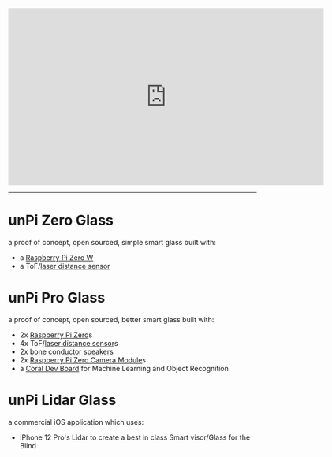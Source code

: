 <iframe src="https://player.vimeo.com/video/502333479" width="640" height="360" frameborder="0" allow="autoplay; fullscreen; picture-in-picture" allowfullscreen></iframe>

----

# unPi Zero Glass
a proof of concept, open sourced, simple smart glass built with:
- a [Raspberry Pi Zero W](https://www.raspberrypi.org/products/raspberry-pi-zero-w/)
- a ToF/[laser distance sensor](https://shop.pimoroni.com/products/vl53l1x-breakout)

# unPi Pro Glass
a proof of concept, open sourced, better smart glass built with:
- 2x [Raspberry Pi Zero](https://www.raspberrypi.org/products/raspberry-pi-zero/)s
- 4x ToF/[laser distance sensor](https://shop.pimoroni.com/products/vl53l1x-breakout)s
- 2x [bone conductor speaker](https://shop.pimoroni.com/products/adafruit-bone-conductor-transducer-with-wires-8-ohm-1-watt)s
- 2x [Raspberry Pi Zero Camera Module](https://shop.pimoroni.com/products/raspberry-pi-zero-camera-module?variant=37751082058)s
- a [Coral Dev Board](https://coral.ai/products/dev-board/) for Machine Learning and Object Recognition

# unPi Lidar Glass
a commercial iOS application which uses:
- iPhone 12 Pro's Lidar to create a best in class Smart visor/Glass for the Blind

